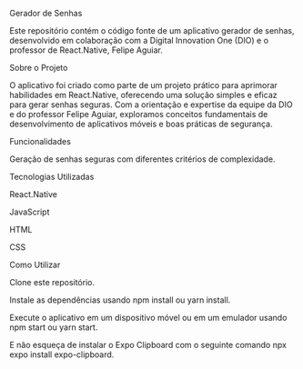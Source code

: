 Gerador de Senhas

Este repositório contém o código fonte de um aplicativo gerador de senhas, desenvolvido em colaboração com a Digital Innovation One (DIO) e o professor de React.Native, Felipe Aguiar.


Sobre o Projeto

O aplicativo foi criado como parte de um projeto prático para aprimorar habilidades em React.Native, oferecendo uma solução simples e eficaz para gerar senhas seguras. Com a orientação e expertise da equipe da DIO e do professor Felipe Aguiar, exploramos conceitos fundamentais de desenvolvimento de aplicativos móveis e boas práticas de segurança.


Funcionalidades

Geração de senhas seguras com diferentes critérios de complexidade.


Tecnologias Utilizadas

React.Native

JavaScript

HTML

CSS


Como Utilizar

Clone este repositório.

Instale as dependências usando npm install ou yarn install.

Execute o aplicativo em um dispositivo móvel ou em um emulador usando npm start ou yarn start.

E não esqueça de instalar o Expo Clipboard com o seguinte comando npx expo install expo-clipboard.
